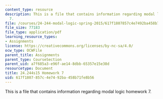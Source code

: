 ```yaml
---
content_type: resource
description: This is a file that contains information regarding modal logic homework
  7.
file: /courses/24-244-modal-logic-spring-2015/617f1807857c4e7492ba458b71fe8b56_MIT24_244S15_Homework7.pdf
file_size: 77183
file_type: application/pdf
learning_resource_types:
- Assignments
license: https://creativecommons.org/licenses/by-nc-sa/4.0/
ocw_type: OCWFile
parent_title: Assignments
parent_type: CourseSection
parent_uid: a7f685a3-e96f-ae14-8dbb-65357e15e38d
resourcetype: Document
title: 24.244s15 Homework 7
uid: 617f1807-857c-4e74-92ba-458b71fe8b56
---
```

This is a file that contains information regarding modal logic homework 7.